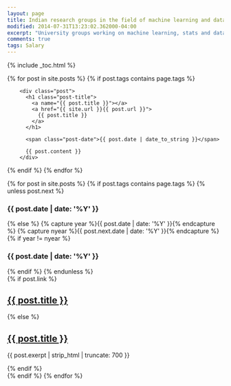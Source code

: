 ```yaml
---
layout: page
title: Indian research groups in the field of machine learning and data science
modified: 2014-07-31T13:23:02.362000-04:00
excerpt: "University groups working on machine learning, stats and data"
comments: true
tags: Salary
---
```


{% include _toc.html %}

<div class="posts">
  {% for post in site.posts %}
  {% if post.tags contains page.tags %}
        
        <div class="post">
          <h1 class="post-title">
            <a name="{{ post.title }}"></a>
            <a href="{{ site.url }}{{ post.url }}">
              {{ post.title }}
            </a>
          </h1>

          <span class="post-date">{{ post.date | date_to_string }}</span>

          {{ post.content }}
        </div>
  
  {% endif %}
  {% endfor %}
</div>

<div id="index">
    {% for post in site.posts %}
    {% if post.tags contains page.tags %}
    {% unless post.next %}
      <h3>{{ post.date | date: '%Y' }}</h3>
      {% else %}
        {% capture year %}{{ post.date | date: '%Y' }}{% endcapture %}
        {% capture nyear %}{{ post.next.date | date: '%Y' }}{% endcapture %}
        {% if year != nyear %}
          <h3>{{ post.date | date: '%Y' }}</h3>
        {% endif %}
      {% endunless %}
      <article>
        {% if post.link %}
          <h2 class="link-post"><a href="{{ site.url }}{{ post.url }}" title="{{ post.title }}">{{ post.title }}</a> <a href="{{ post.link }}" target="_blank" title="{{ post.title }}"><i class="fa fa-link"></i></a></h2>
        {% else %}
          <h2><a href="{{ site.url }}{{ post.url }}" title="{{ post.title }}">{{ post.title }}</a></h2>
          <p>{{ post.exerpt | strip_html | truncate: 700 }}</p>
        {% endif %}
      </article>
     {% endif %}  
    {% endfor %}
  </div><!-- /#index -->